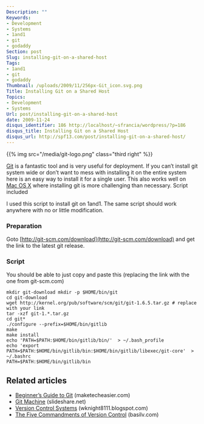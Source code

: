 ```yaml
---
Description: ""
Keywords:
- Development
- Systems
- 1and1
- git
- godaddy
Section: post
Slug: installing-git-on-a-shared-host
Tags:
- 1and1
- git
- godaddy
Thumbnail: /uploads/2009/11/256px-Git_icon.svg.png
Title: Installing Git on a Shared Host
Topics:
- Development
- Systems
Url: post/installing-git-on-a-shared-host
date: 2009-11-24
disqus_identifier: 186 http://localhost/~sfrancia/wordpress/?p=186
disqus_title: Installing Git on a Shared Host
disqus_url: http://spf13.com/post/installing-git-on-a-shared-host/
---
```


{{% img src="/media/git-logo.png" class="third right" %}}


[Git](http://git-scm.com/ "Git") is a fantastic tool and is
very useful for deployment. If you can’t install git system wide or
don’t want to mess with installing it on the entire system here is an
easy way to install it for a single user. This also works well on [Mac
OS X](http://apple.com/macosx/ "Mac OS X") where installing git is more
challenging than necessary. Script included

I used this script to install git on 1and1. The same script should work
anywhere with no or little modification.

### Preparation

Goto [http://git-scm.com/download](http://git-scm.com/download) and get
the link to the latest git release.

### Script

You should be able to just copy and paste this (replacing the link with
the one from git-scm.com)

~~~~ {.brush: .bash}
mkdir git-download mkdir -p $HOME/bin/git
cd git-download
wget http://kernel.org/pub/software/scm/git/git-1.6.5.tar.gz # replace with your link
tar -xzf git-1.*.tar.gz
cd git*
./configure --prefix=$HOME/bin/gitlib
make
make install
echo 'PATH=$PATH:$HOME/bin/gitlib/bin/'  > ~/.bash_profile
echo 'export PATH=$PATH:$HOME/bin/gitlib/bin:$HOME/bin/gitlib/libexec/git-core'  > ~/.bashrc
PATH=$PATH:$HOME/bin/gitlib/bin
~~~~

## Related articles

-   [Beginner’s Guide to
    Git](http://maketecheasier.com/beginners-guide-to-git/2010/03/11)
    (maketecheasier.com)
-   [Git Machine](http://www.slideshare.net/err/git-machine)
    (slideshare.net)
-   [Version Control
    Systems](http://wknight8111.blogspot.com/2009/09/version-control-systems.html)
    (wknight8111.blogspot.com)
-   [The Five Commandments of Version
    Control](http://www.basilv.com/psd/blog/2009/the-five-commandments-of-version-control)
    (basilv.com)

